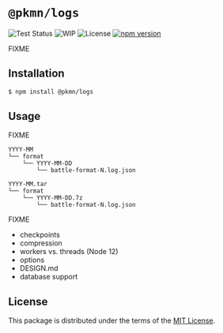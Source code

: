 # `@pkmn/logs`

![Test Status](https://github.com/pkmn/stats/workflows/Tests/badge.svg)
![WIP](https://img.shields.io/badge/status-WIP-red.svg)
![License](https://img.shields.io/badge/License-MIT-blue.svg)
[![npm version](https://img.shields.io/npm/v/@pkmn/logs.svg)](https://www.npmjs.com/package/@pkmn/logs)

FIXME

## Installation

```sh
$ npm install @pkmn/logs
```

## Usage

FIXME

    YYYY-MM
    └── format
        └── YYYY-MM-DD
            └── battle-format-N.log.json

    YYYY-MM.tar
    └── format
        └── YYYY-MM-DD.7z
            └── battle-format-N.log.json

FIXME

- checkpoints
- compression
- workers vs. threads (Node 12)
- options
- DESIGN.md
- database support

## License

This package is distributed under the terms of the [MIT License](LICENSE).
